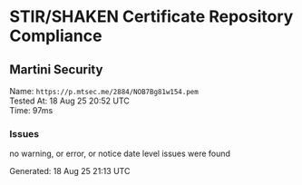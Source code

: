 # STIR/SHAKEN Certificate Repository Compliance

## Martini Security

Name: `https://p.mtsec.me/2884/NOB7Bg81w154.pem`\
Tested At: 18 Aug 25 20:52 UTC\
Time: 97ms

### Issues

no warning, or error, or notice date level issues were found

Generated: 18 Aug 25 21:13 UTC